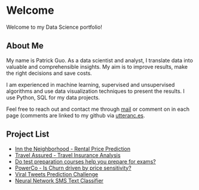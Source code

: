 # Welcome

Welcome to my Data Science portfolio!

## About Me

My name is Patrick Guo. As a data scientist and analyst, I translate data into valuable and comprehensible insights. My aim is to improve results, make the right decisions and save costs.

I am experienced in machine learning, supervised and unsupervised algorithms and use data visualization techniques to present the results. I use Python, SQL for my data projects.

Feel free to reach out and contact me through [mail](mailto:shpatrickguo@gmail.com) or comment on in each page (comments are linked to my github via [utteranc.es](https://utteranc.es/).

## Project List

- [Inn the Neighborhood - Rental Price Prediction](projects/inn_the_neighborhood/inn_the_neighborhood.ipynb)
- [Travel Assured - Travel Insurance Analysis](projects/travel_assured/travel_assured.ipynb)
- [Do test preparation courses help you prepare for exams?](projects/exam_scores/exam_scores.ipynb)
- [PowerCo - Is Churn driven by price sensitivity?](projects/BCG/README.md)
- [Viral Tweets Prediction Challenge](projects/viral_tweets/README.md)
- [Neural Network SMS Text Classifier](projects/sms_classifier/README.md)
